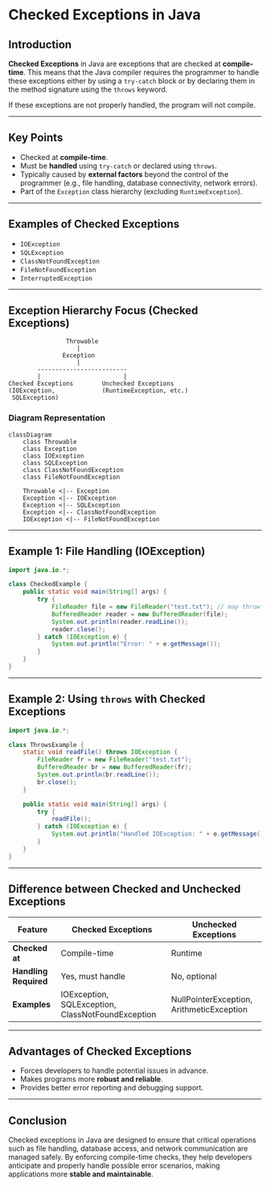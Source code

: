 # Checked Exceptions in Java

## Introduction
**Checked Exceptions** in Java are exceptions that are checked at **compile-time**. 
This means that the Java compiler requires the programmer to handle these exceptions either by using a `try-catch` block or by declaring them in the method signature using the `throws` keyword.

If these exceptions are not properly handled, the program will not compile.

---

## Key Points
- Checked at **compile-time**.
- Must be **handled** using `try-catch` or declared using `throws`.
- Typically caused by **external factors** beyond the control of the programmer (e.g., file handling, database connectivity, network errors).
- Part of the `Exception` class hierarchy (excluding `RuntimeException`).

---

## Examples of Checked Exceptions
- `IOException`
- `SQLException`
- `ClassNotFoundException`
- `FileNotFoundException`
- `InterruptedException`

---

## Exception Hierarchy Focus (Checked Exceptions)

```plaintext
                Throwable
                   |
               Exception
                   |
        -------------------------
        |                       |
Checked Exceptions        Unchecked Exceptions
(IOException,             (RuntimeException, etc.)
 SQLException)
```

### Diagram Representation
```mermaid
classDiagram
    class Throwable
    class Exception
    class IOException
    class SQLException
    class ClassNotFoundException
    class FileNotFoundException

    Throwable <|-- Exception
    Exception <|-- IOException
    Exception <|-- SQLException
    Exception <|-- ClassNotFoundException
    IOException <|-- FileNotFoundException
```

---

## Example 1: File Handling (IOException)

```java
import java.io.*;

class CheckedExample {
    public static void main(String[] args) {
        try {
            FileReader file = new FileReader("test.txt"); // may throw FileNotFoundException
            BufferedReader reader = new BufferedReader(file);
            System.out.println(reader.readLine());
            reader.close();
        } catch (IOException e) {
            System.out.println("Error: " + e.getMessage());
        }
    }
}
```

---

## Example 2: Using `throws` with Checked Exceptions

```java
import java.io.*;

class ThrowsExample {
    static void readFile() throws IOException {
        FileReader fr = new FileReader("test.txt");
        BufferedReader br = new BufferedReader(fr);
        System.out.println(br.readLine());
        br.close();
    }

    public static void main(String[] args) {
        try {
            readFile();
        } catch (IOException e) {
            System.out.println("Handled IOException: " + e.getMessage());
        }
    }
}
```

---

## Difference between Checked and Unchecked Exceptions

| Feature                  | Checked Exceptions                      | Unchecked Exceptions |
|---------------------------|-----------------------------------------|----------------------|
| **Checked at**           | Compile-time                            | Runtime              |
| **Handling Required**    | Yes, must handle                        | No, optional         |
| **Examples**             | IOException, SQLException, ClassNotFoundException | NullPointerException, ArithmeticException |

---

## Advantages of Checked Exceptions
- Forces developers to handle potential issues in advance.
- Makes programs more **robust and reliable**.
- Provides better error reporting and debugging support.

---

## Conclusion
Checked exceptions in Java are designed to ensure that critical operations such as file handling, database access, and network communication are managed safely. By enforcing compile-time checks, they help developers anticipate and properly handle possible error scenarios, making applications more **stable and maintainable**.